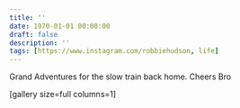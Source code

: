 ```yaml
---
title: ''
date: 1970-01-01 00:00:00
draft: false
description: ''
tags: [https://www.instagram.com/robbiehudson, life]
---
```


Grand Adventures for the slow train back home. Cheers Bro

\[gallery size=full columns=1\]